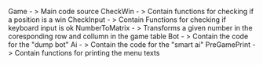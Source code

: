Game - > Main code source 
CheckWin - > Contain functions for checking if a position is a win
CheckInput - > Contain Functions for checking if keyboard input is ok
NumberToMatrix - > Transforms a given number in the coresponding row and collumn in the game table
Bot - > Contain the code for the "dump bot"
Ai - > Contain the code for the "smart ai"
PreGamePrint - > Contain functions for printing the menu texts
